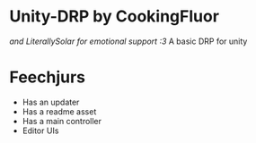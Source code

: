 # Unity-DRP by CookingFluor
*and LiterallySolar for emotional support :3*
A basic DRP for unity

# __Feechjurs__
- Has an updater
- Has a readme asset
- Has a main controller
- Editor UIs
